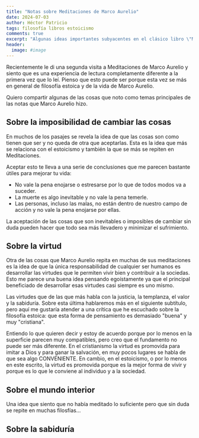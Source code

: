 ```yaml
---
title: "Notas sobre Meditaciones de Marco Aurelio"
date: 2024-07-03
author: Héctor Patricio
tags: filosofía libros estoicismo
comments: true
excerpt: "Algunas ideas importantes subyacentes en el clásico libro \"Meditacones\" de Marco Aurelio."
header:
  image: #image
---
```


Recientemente le di una segunda visita a Meditaciones de Marco Aurelio y
siento que es una experiencia de lectura completamente diferente a la primera vez
que lo leí. Pienso que esto puede ser porque esta vez se más en general de
filosofía estoica y de la vida de Marco Aurelio.

Quiero compartir algunas de las cosas que noto como temas principales de
las notas que Marco Aurelio hizo.

## Sobre la imposibilidad de cambiar las cosas

En muchos de los pasajes se revela la idea de que las cosas son como tienen
que ser y no queda de otra que aceptarlas. Esta es la idea que más
se relaciona con el estoicismo y también la que se más
se repiten en Meditaciones.

Aceptar esto te lleva a una serie de conclusiones que me parecen bastante útiles
para mejorar tu vida:

- No vale la pena enojarse o estresarse por lo que de todos modos va a suceder.
- La muerte es algo inevitable y no vale la pena temerle.
- Las personas, incluso las malas, no están dentro de nuestro campo de acción
y no vale la pena enojarse por ellas.

La aceptación de las cosas que son inevitables o imposibles de cambiar sin duda
pueden hacer que todo sea más llevadero y minimizar el sufrimiento.

## Sobre la virtud

Otra de las cosas que Marco Aurelio repita en muchas de sus meditaciones
es la idea de que la única responsabilidad de cualquier ser humanos
es desarrollar las virtudes que le permiten vivir bien y contribuir a
la sociedas. Esto me parece una buena idea pensando egoístamente ya
que el principal beneficiado de desarrollar esas virtudes casi siempre
es uno mismo.

Las virtudes que de las que más habla con la justicia, la templanza, el
valor y la sabiduría. Sobre esta última hablaremos más en el siguiente
subtítulo, pero aquí me gustaría atender a una crítica que he escuchado
sobre la filosofía estoica: que esta forma de pensamiento es demasiado
"buena" y muy "cristiana".

Entiendo lo que quieren decir y estoy de acuerdo porque por lo menos
en la superficie parecen muy compatibles, pero creo que el fundamento
no puede ser más diferente. En el cristianismo la virtud es promovida
para imitar a Dios y para ganar la salvación, en muy pocos lugares se habla
de que sea algo CONVENIENTE. En cambio, en el estoicismo, o por lo menos
en este escrito, la virtud es promovida porque es la mejor forma de vivir
y porque es lo que le conviene al individuo y a la sociedad.

## Sobre el mundo interior

Una idea que siento que no había meditado lo suficiente pero que sin duda
se repite en muchas filosfías...

## Sobre la sabiduría
